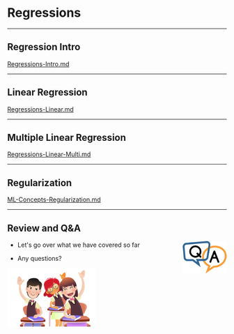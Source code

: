 # Regressions


---

## Regression Intro

[Regressions-Intro.md](Regressions-Intro.md)


---

## Linear Regression
[Regressions-Linear.md](Regressions-Linear.md)

---

## Multiple Linear Regression

[Regressions-Linear-Multi.md](Regressions-Linear-Multi.md)

---

## Regularization

[ML-Concepts-Regularization.md](ML-Concepts-Regularization.md)

---

## Review and Q&A

<img src="../../assets/images/icons/q-and-a-1.png" style="width:20%;float:right;" />

- Let's go over what we have covered so far

- Any questions?

<img src="../../assets/images/icons/quiz-icon.png" style="width:40%;" />
